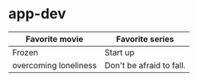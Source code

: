 # app-dev

| Favorite movie | Favorite series |
| ----------- | ----------- |
|Frozen| Start up |
| overcoming loneliness | Don't be afraid to fall. |

